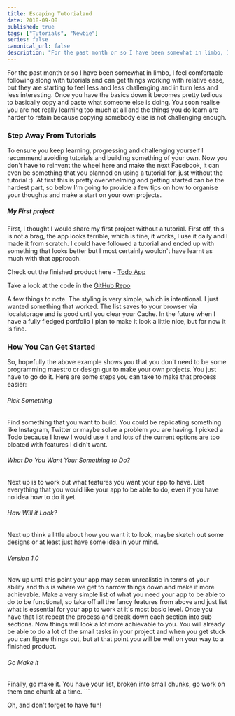 ```yaml
---
title: Escaping Tutorialand
date: 2018-09-08
published: true
tags: ["Tutorials", "Newbie"]
series: false
canonical_url: false
description: "For the past month or so I have been somewhat in limbo, I feel comfortable following along with tutorials and can get things working with relative ease, but they are starting to feel less and less challenging and in turn less and less interesting. Once you have the basics down it becomes pretty tedious to basically copy and paste what someone else is doing. You soon realise you are not really learning too much at all and the things you do learn are harder to retain because copying somebody else is not challenging enough."
---
```


For the past month or so I have been somewhat in limbo, I feel comfortable following along with tutorials and can get things working with relative ease, but they are starting to feel less and less challenging and in turn less and less interesting. Once you have the basics down it becomes pretty tedious to basically copy and paste what someone else is doing. You soon realise you are not really learning too much at all and the things you do learn are harder to retain because copying somebody else is not challenging enough.

### Step Away From Tutorials

To ensure you keep learning, progressing and challenging yourself I recommend avoiding tutorials and building something of your own. Now you don't have to reinvent the wheel here and make the next Facebook, it can even be something that you planned on using a tutorial for, just without the tutorial :). At first this is pretty overwhelming and getting started can be the hardest part, so below I'm going to provide a few tips on how to organise your thoughts and make a start on your own projects.

##### My First project

First, I thought I would share my first project without a tutorial. First off, this is not a brag, the app looks terrible, which is fine, it works, I use it daily and I made it from scratch. I could have followed a tutorial and ended up with something that looks better but I most certainly wouldn't have learnt as much with that approach.

Check out the finished product here - [Todo App](https://shan5742.github.io/Todo/)

Take a look at the code in the [GitHub Repo](https://github.com/shan5742/Todo)

A few things to note. The styling is very simple, which is intentional. I just wanted something that worked. The list saves to your browser via localstorage and is good until you clear your Cache. In the future when I have a fully fledged portfolio I plan to make it look a little nice, but for now it is fine.

### How You Can Get Started

So, hopefully the above example shows you that you don't need to be some programming maestro or design gur to make your own projects. You just have to go do it. Here are some steps you can take to make that process easier:

###### Pick Something

Find something that you want to build. You could be replicating something like Instagram, Twitter or maybe solve a problem you are having. I picked a Todo because I knew I would use it and lots of the current options are too bloated with features I didn't want.

###### What Do You Want Your Something to Do?

Next up is to work out what features you want your app to have. List everything that you would like your app to be able to do, even if you have no idea how to do it yet.

###### How Will it Look?

Next up think a little about how you want it to look, maybe sketch out some designs or at least just have some idea in your mind.

###### Version 1.0

Now up until this point your app may seem unrealistic in terms of your ability and this is where we get to narrow things down and make it more achievable. Make a very simple list of what you need your app to be able to do to be functional, so take off all the fancy features from above and just list what is essential for your app to work at it's most basic level. Once you have that list repeat the process and break down each section into sub sections. Now things will look a lot more achievable to you. You will already be able to do a lot of the small tasks in your project and when you get stuck you can figure things out, but at that point you will be well on your way to a finished product.

###### Go Make it

Finally, go make it. You have your list, broken into small chunks, go work on them one chunk at a time. ```

Oh, and don't forget to have fun!

```

```
